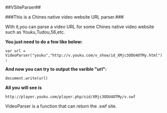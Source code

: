 ##VSiteParser##

###This is a Chines native video website URL parser.###

With it,you can parse a video URL for some Chines native video website such as Youku,Tudou,56,etc.

**You just need to do a few like below:**

` var url = VideoParser("youku","http://v.youku.com/v_show/id_XMjc3ODU4OTMy.html"); `

**And now you can try to output the varible "url":**

` document.write(url) `

**All you will see is**

` http://player.youku.com/player.php/sid/XMjc3ODU4OTMy/v.swf `

VideoParser is a function that can return the .swf site.